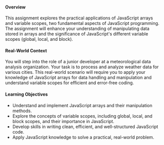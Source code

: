#### Overview

This assignment explores the practical applications of JavaScript arrays and variable scopes, two fundamental aspects of JavaScript programming. The assignment will enhance your understanding of manipulating data stored in arrays and the significance of JavaScript's different variable scopes (global, local, and block).

#### Real-World Context

You will step into the role of a junior developer at a meteorological data analysis organization. Your task is to process and analyze weather data for various cities. This real-world scenario will require you to apply your knowledge of JavaScript arrays for data handling and manipulation and understand variable scopes for efficient and error-free coding.

#### Learning Objectives

- Understand and implement JavaScript arrays and their manipulation methods.
- Explore the concepts of variable scopes, including global, local, and block scopes, and their importance in JavaScript.
- Develop skills in writing clean, efficient, and well-structured JavaScript code.
- Apply JavaScript knowledge to solve a practical, real-world problem.